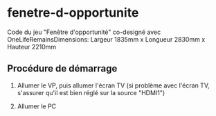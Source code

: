fenetre-d-opportunite
=====================

Code du jeu "Fenêtre d'opportunité" co-designé avec OneLifeRemainsDimensions: 
Largeur 1835mm x Longueur 2830mm x Hauteur 2210mm

## Procédure de démarrage

1. Allumer le VP, puis allumer l'écran TV  (si problème avec l'écran TV, s'assurer qu'il est bien réglé sur la source "HDMI1")

2. Allumer le PC 
